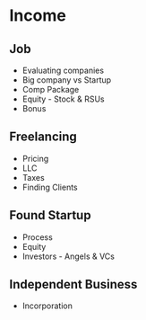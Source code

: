 # Income

## Job
* Evaluating companies
* Big company vs Startup
* Comp Package
* Equity - Stock & RSUs
* Bonus

## Freelancing 
* Pricing 
* LLC
* Taxes
* Finding Clients

## Found Startup
* Process
* Equity
* Investors - Angels & VCs

## Independent Business
* Incorporation
